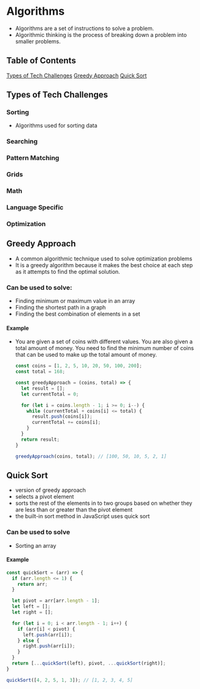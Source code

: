 # Algorithms

* Algorithms are a set of instructions to solve a problem.
* Algorithmic thinking is the process of breaking down a problem into smaller problems.

## Table of Contents
[Types of Tech Challenges](#types-of-tech-challenges)
[Greedy Approach](#greedy-approach)
[Quick Sort](#quick-sort)

## Types of Tech Challenges
### Sorting

* Algorithms used for sorting data
### Searching

### Pattern Matching

### Grids

### Math

### Language Specific

### Optimization
## Greedy Approach

* A common algorithmic technique used to solve optimization problems
* It is a greedy algorithm because it makes the best choice at each step as it attempts to find the optimal solution.

### Can be used to solve:

* Finding minimum or maximum value in an array
* Finding the shortest path in a graph
* Finding the best combination of elements in a set
#### Example 

* You are given a set of coins with different values. You are also given a total amount of money. You need to find the minimum number of coins that can be used to make up the total amount of money.

  ```javascript
  const coins = [1, 2, 5, 10, 20, 50, 100, 200];
  const total = 168;

  const greedyApproach = (coins, total) => {
    let result = [];
    let currentTotal = 0;

    for (let i = coins.length - 1; i >= 0; i--) {
      while (currentTotal + coins[i] <= total) {
        result.push(coins[i]);
        currentTotal += coins[i];
      }
    }
    return result;
  }

  greedyApproach(coins, total); // [100, 50, 10, 5, 2, 1]
  ```

## Quick Sort

* version of greedy approach
* selects a pivot element
* sorts the rest of the elements in to two groups based on whether they are less than or greater than the pivot element
* the built-in sort method in JavaScript uses quick sort

### Can be used to solve

* Sorting an array

#### Example

  ```javascript
  const quickSort = (arr) => {
    if (arr.length <= 1) {
      return arr;
    }

    let pivot = arr[arr.length - 1];
    let left = [];
    let right = [];

    for (let i = 0; i < arr.length - 1; i++) {
      if (arr[i] < pivot) {
        left.push(arr[i]);
      } else {
        right.push(arr[i]);
      }
    }
    return [...quickSort(left), pivot, ...quickSort(right)];
  }

  quickSort([4, 2, 5, 1, 3]); // [1, 2, 3, 4, 5]
  ```
